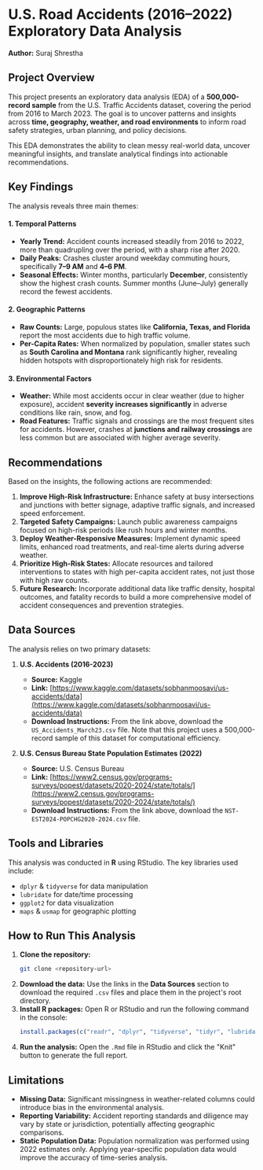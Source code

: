 # U.S. Road Accidents (2016–2022) Exploratory Data Analysis

**Author:** Suraj Shrestha

## Project Overview

This project presents an exploratory data analysis (EDA) of a **500,000-record sample** from the U.S. Traffic Accidents dataset, covering the period from 2016 to March 2023. The goal is to uncover patterns and insights across **time, geography, weather, and road environments** to inform road safety strategies, urban planning, and policy decisions.

This EDA demonstrates the ability to clean messy real-world data, uncover meaningful insights, and translate analytical findings into actionable recommendations.

## Key Findings

The analysis reveals three main themes:

#### 1. Temporal Patterns
*   **Yearly Trend:** Accident counts increased steadily from 2016 to 2022, more than quadrupling over the period, with a sharp rise after 2020.
*   **Daily Peaks:** Crashes cluster around weekday commuting hours, specifically **7–9 AM** and **4–6 PM**.
*   **Seasonal Effects:** Winter months, particularly **December**, consistently show the highest crash counts. Summer months (June–July) generally record the fewest accidents.

#### 2. Geographic Patterns
*   **Raw Counts:** Large, populous states like **California, Texas, and Florida** report the most accidents due to high traffic volume.
*   **Per-Capita Rates:** When normalized by population, smaller states such as **South Carolina and Montana** rank significantly higher, revealing hidden hotspots with disproportionately high risk for residents.

#### 3. Environmental Factors
*   **Weather:** While most accidents occur in clear weather (due to higher exposure), accident **severity increases significantly** in adverse conditions like rain, snow, and fog.
*   **Road Features:** Traffic signals and crossings are the most frequent sites for accidents. However, crashes at **junctions and railway crossings** are less common but are associated with higher average severity.

## Recommendations

Based on the insights, the following actions are recommended:

1.  **Improve High-Risk Infrastructure:** Enhance safety at busy intersections and junctions with better signage, adaptive traffic signals, and increased speed enforcement.
2.  **Targeted Safety Campaigns:** Launch public awareness campaigns focused on high-risk periods like rush hours and winter months.
3.  **Deploy Weather-Responsive Measures:** Implement dynamic speed limits, enhanced road treatments, and real-time alerts during adverse weather.
4.  **Prioritize High-Risk States:** Allocate resources and tailored interventions to states with high per-capita accident rates, not just those with high raw counts.
5.  **Future Research:** Incorporate additional data like traffic density, hospital outcomes, and fatality records to build a more comprehensive model of accident consequences and prevention strategies.

## Data Sources

The analysis relies on two primary datasets:

1.  **U.S. Accidents (2016-2023)**
    *   **Source:** Kaggle
    *   **Link:** [https://www.kaggle.com/datasets/sobhanmoosavi/us-accidents/data](https://www.kaggle.com/datasets/sobhanmoosavi/us-accidents/data)
    *   **Download Instructions:** From the link above, download the `US_Accidents_March23.csv` file. Note that this project uses a 500,000-record sample of this dataset for computational efficiency.

2.  **U.S. Census Bureau State Population Estimates (2022)**
    *   **Source:** U.S. Census Bureau
    *   **Link:** [https://www2.census.gov/programs-surveys/popest/datasets/2020-2024/state/totals/](https://www2.census.gov/programs-surveys/popest/datasets/2020-2024/state/totals/)
    *   **Download Instructions:** From the link above, download the `NST-EST2024-POPCHG2020-2024.csv` file.

## Tools and Libraries

This analysis was conducted in **R** using RStudio. The key libraries used include:
*   `dplyr` & `tidyverse` for data manipulation
*   `lubridate` for date/time processing
*   `ggplot2` for data visualization
*   `maps` & `usmap` for geographic plotting

## How to Run This Analysis

1.  **Clone the repository:**
    ```bash
    git clone <repository-url>
    ```
2.  **Download the data:** Use the links in the **Data Sources** section to download the required `.csv` files and place them in the project's root directory.
3.  **Install R packages:** Open R or RStudio and run the following command in the console:
    ```r
    install.packages(c("readr", "dplyr", "tidyverse", "tidyr", "lubridate", "stringr", "ggplot2", "maps", "usmap"))
    ```
4.  **Run the analysis:** Open the `.Rmd` file in RStudio and click the "Knit" button to generate the full report.

## Limitations

*   **Missing Data:** Significant missingness in weather-related columns could introduce bias in the environmental analysis.
*   **Reporting Variability:** Accident reporting standards and diligence may vary by state or jurisdiction, potentially affecting geographic comparisons.
*   **Static Population Data:** Population normalization was performed using 2022 estimates only. Applying year-specific population data would improve the accuracy of time-series analysis.
